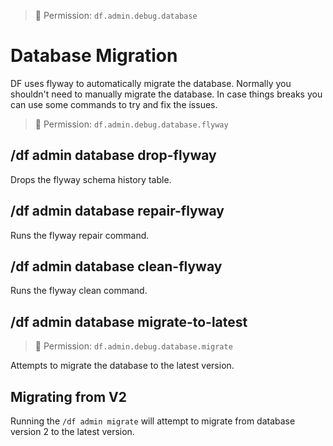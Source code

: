 > 📖 Permission: `df.admin.debug.database`
# Database Migration
DF uses flyway to automatically migrate the database. Normally you shouldn't need to manually migrate the database.
In case things breaks you can use some commands to try and fix the issues.

> 📖 Permission: `df.admin.debug.database.flyway`
## /df admin database drop-flyway

Drops the flyway schema history table.
## /df admin database repair-flyway
Runs the flyway repair command.
## /df admin database clean-flyway
Runs the flyway clean command.
## /df admin database migrate-to-latest
> 📖 Permission: `df.admin.debug.database.migrate`
> 
Attempts to migrate the database to the latest version.


## Migrating from V2
Running the `/df admin migrate` will attempt to migrate from database version 2 to the latest version.
